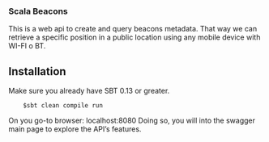 ### Scala Beacons


This is a web api to create and query beacons metadata. That way we can retrieve a specific position in a public location using any mobile device with WI-FI o BT.

## Installation

Make sure you already have SBT 0.13 or greater.

		$sbt clean compile run

On you go-to browser: localhost:8080
Doing so, you will into the swagger main page to explore the API’s features.

